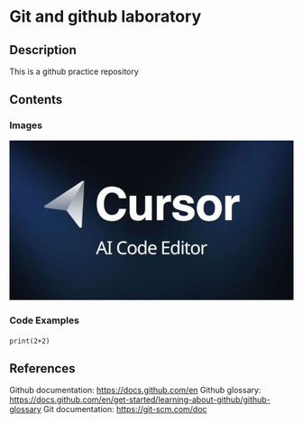 # Git and github laboratory

## Description
This is a github practice repository

## Contents

### Images

![Coding is borring now, (Cursor Image)](/1_PGy33jpk3D_sNn8nGE6Xyg.jpg)

### Code Examples
```print(2+2) ```

## References
Github documentation: https://docs.github.com/en
Github glossary: https://docs.github.com/en/get-started/learning-about-github/github-glossary
Git documentation: https://git-scm.com/doc

